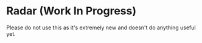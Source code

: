 # Radar (Work In Progress)

Please do not use this as it's extremely new and doesn't do anything useful yet.
